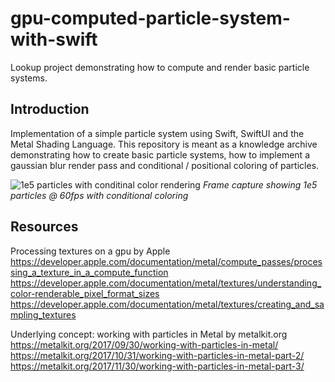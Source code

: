 # gpu-computed-particle-system-with-swift
Lookup project demonstrating how to compute and render basic particle systems.

## Introduction
Implementation of a simple particle system using Swift, SwiftUI and the Metal Shading Language. This repository is meant as a knowledge archive demonstrating how to create basic particle systems, how to implement a gaussian blur render pass and conditional / positional coloring of particles.

![1e5 particles with conditinal color rendering](https://github.com/julianlork/gpu-computed-particle-system-with-swift/assets/118125250/5b0e580a-04fd-4489-9542-76ea29272795)
*Frame capture showing 1e5 particles @ 60fps with conditional coloring*


## Resources

Processing textures on a gpu by Apple  
https://developer.apple.com/documentation/metal/compute_passes/processing_a_texture_in_a_compute_function  
https://developer.apple.com/documentation/metal/textures/understanding_color-renderable_pixel_format_sizes  
https://developer.apple.com/documentation/metal/textures/creating_and_sampling_textures  


Underlying concept: working with particles in Metal by metalkit.org  
https://metalkit.org/2017/09/30/working-with-particles-in-metal/  
https://metalkit.org/2017/10/31/working-with-particles-in-metal-part-2/  
https://metalkit.org/2017/11/30/working-with-particles-in-metal-part-3/  
